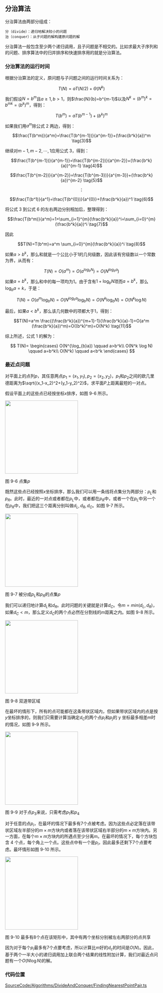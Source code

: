 <!-- @format -->

## 分治算法

分治算法由两部分组成：

    分（divide）：递归地解决较小的问题
    治（conquer）：从子问题的解构建原问题的解

分治算法一般包含至少两个递归调用，且子问题是不相交的。比如求最大子序列和的问题、排序算法中的归并排序和快速排序用的就是分治算法。

### 分治算法的运行时间

根据分治算法的定义，原问题与子问题之间的运行时间关系为：

$$T(N)=aT(N/2)+ \Theta(N^k) \tag{1}$$

我们假设$N=b^m$且$a\ge1,b>1$，则$\frac{N}{b}=b^{m-1}$以及$N^k=(b^m)^k=b^{mk}=(b^k)^m$，得到：

$$T(b^m)=aT(b^{m-1})+(b^k)^m \tag{2}$$

如果我们用$a^m$除公式 2 两边，得到：

$$\frac{T(b^m)}{a^m}=\frac{T(b^{m-1})}{a^{m-1}}+(\frac{b^k}{a})^m \tag{3}$$

继续对$m-1,m-2,\cdots,1$应用公式 3，得到：

$$\frac{T(b^{m-1})}{a^{m-1}}=\frac{T(b^{m-2})}{a^{m-2}}+(\frac{b^k}{a})^{m-1} \tag{4}$$

$$\frac{T(b^{m-2})}{a^{m-2}}=\frac{T(b^{m-3})}{a^{m-3}}+(\frac{b^k}{a})^{m-2} \tag{5}$$

$$\vdots$$

$$\frac{T(b^1)}{a^1}=\frac{T(b^{0})}{a^{0}}+(\frac{b^k}{a})^1 \tag{6}$$

将公式 3 到公式 6 的左右两边分别相加后，整理得到：

$$\frac{T(b^m)}{a^m}=1+\sum_{i=1}^{m}(\frac{b^k}{a})^i=\sum_{i=0}^{m}(\frac{b^k}{a})^i \tag{7}$$

因此

$$T(N)=T(b^m)=a^m \sum_{i=0}^{m}(\frac{b^k}{a})^i \tag{8}$$

如果$a>b^k$，那么和就是一个公比小于$1$的几何级数，因此该有穷级数以一个常数为界，从而有：

$$T(N)=O(a^m)=O(a^{log_{b}N})=O(N^{log_{b}a}) \tag{9}$$

如果$a=b^k$，那么和中的每一项均为$1$。由于含有$1+\log_{b}N$项而$a=b^k$，那么$\log_{b}a=k$，于是：

$$T(N)=O(a^m \log_{b}N)=O(N^{log_{b}a}\log_{b}N)=O(N^k \log_{b}N)=O(N^k \log N) \tag{10}$$

最后，如果$a<b^k$，那么该几何数中的项都大于$1$，得到：

$$T(N)=a^m \frac{(\frac{b^k}{a})^{m+1}-1}{\frac{b^k}{a}-1}=O(a^m (\frac{b^k}{a})^m)=O((b^k)^m)=O(N^k) \tag{11}$$

综上所述，公式 1 的解为：

$$
T(N)=
\begin{cases}
O(N^{\log_{b}a}) \qquad a>b^k\\
O(N^k \log N) \qquad a=b^k\\
O(N^k) \qquad a<b^k
\end{cases}
$$

### 最近点问题

对平面上的点列$p$，其任意两点$p_1=(x_1,y_1),p_2=(x_2,y_2)$，$p_1$和$p_2$之间的欧几里德距离为$\sqrt{(x_1-x_2)^2+(y_1-y_2)^2}$，求平面$P$上距离最短的一对点。

假设平面上的这些点已经按坐标$x$排序，如图 9-6 所示。

<image height="240" src="../../../assets/images/ch9/9-6.png" />

图 9-6 点集$p$

既然这些点已经按照$x$坐标排序，那么我们可以用一条线将点集分为两部分：$p_L$和$p_R$。此时，最近的一对点或者都在$p_L$中，或者都在$p_R$中，或者一个在$p_L$中另一个在$p_R$中，我们把这三个距离分别叫做$d_L,d_R,d_C$。如图 9-7 所示。

<image height="240" src="../../../assets/images/ch9/9-7.png" />

图 9-7 被分成$p_L$和$p_R$的点集$p$

我们可以递归地计算$d_L$和$d_R$。此时问题的关键就是计算$d_C$。令$m=min(d_L,d_R)$，如果$d_C<m$，那么定义$d_C$的两个点必然在分割线的$m$距离之内。如图 9-8 所示。

<image height="240" src="../../../assets/images/ch9/9-8.png" />

图 9-8 双道带区域

在最坏的情形下，所有的点可能都在这条带状区域内，但如果带状区域内的点是按$y$坐标排序的，则我们只需要计算当确定$d_C$的两个点$p_i$和$p_j$的 y 坐标最多相差$m$时的情况，如图 9-9 所示。

<image height="240" src="../../../assets/images/ch9/9-9.png" />

图 9-9 对于点$p_3$来说，只需考虑$p_1$和$p_4$

对于任意的点$p_i$，在最坏的情况下最多有$7$个点被考虑。因为这些点必定落在该带状区域左半部分的$m \times m$方块内或者落在该带状区域右半部分的$m\times m$方块内。另一方面，在每个$m\times m$方块内的所遇点至少分离$m$。在最坏的情况下，每个方块包含 4 个点，每个角上一个点。这些点中有一个是$p_i$，因此最多还剩下$7$个点要考虑。最坏情形如图 9-10 所示。

<image height="240" src="../../../assets/images/ch9/9-10.png" />

图 9-10 最多有$8$个点在该矩形中，其中有两个坐标分别被左右两部分的点共享

因为对于每个$p_i$最多有$7$个点要考虑，所以计算比$m$好的$d_c$的时间是$O(N)$。因此，基于两个一半大小的递归调用加上联合两个结果的线性附加计算，我们对最近点问题有一个$O(N \log N)$的解。

### 代码位置

[SourceCode/Algorithms/DivideAndConquer/FindingNearestPointPair.ts](/SourceCode/Algorithms/DivideAndConquer/FindingNearestPointPair.ts)

